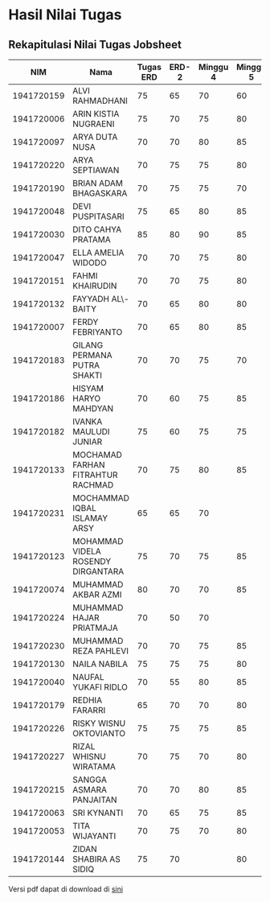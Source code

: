 # Hasil Nilai Tugas

## Rekapitulasi Nilai Tugas Jobsheet

| NIM        | Nama                               | Tugas ERD | ERD\-2 | Minggu 4 | Minggu 5 | Minggu 6 | Minggu 7 | Minggu 8 | UTS |
|------------|------------------------------------|-----------|--------|----------|----------|----------|----------|----------|-----|
| 1941720159 | ALVI RAHMADHANI                    | 75        | 65     | 70       | 60       | 70       | 65       | 75       | 70  | 
| 1941720006 | ARIN KISTIA NUGRAENI               | 75        | 70     | 75       | 80       | 75       | 75       | 80       | 70  |
| 1941720097 | ARYA DUTA NUSA                     | 70        | 70     | 80       | 85       | 85       | 70       | 75       | 60  |
| 1941720220 | ARYA SEPTIAWAN                     | 70        | 75     | 75       | 80       | 75       | 80       | 85       | 40  |
| 1941720190 | BRIAN ADAM BHAGASKARA              | 70        | 75     | 75       | 70       | 75       | 10       | 80       | 40  |
| 1941720048 | DEVI PUSPITASARI                   | 75        | 65     | 80       | 85       | 75       | 85       | 85       | 40  |
| 1941720030 | DITO CAHYA PRATAMA                 | 85        | 80     | 90       | 85       | 90       | 95       | 90       | 80  |
| 1941720047 | ELLA AMELIA WIDODO                 | 70        | 70     | 75       | 80       | 75       | 80       | 85       | 70  |
| 1941720151 | FAHMI KHAIRUDIN                    | 70        | 70     | 75       | 80       | 70       | 75       | 75       | 65  |
| 1941720132 | FAYYADH AL\\\-BAITY                | 70        | 65     | 80       | 80       | 75       | 80       | 85       | 50  |
| 1941720007 | FERDY FEBRIYANTO                   | 70        | 65     | 80       | 85       | 75       | 10       | 70       | 80  |
| 1941720183 | GILANG PERMANA PUTRA SHAKTI        | 70        | 70     | 75       | 70       | 75       | 75       | 75       | 40  |
| 1941720186 | HISYAM HARYO MAHDYAN               | 70        | 60     | 75       | 85       | 75       | 85       | 80       | 40  |
| 1941720182 | IVANKA MAULUDI JUNIAR              | 75        | 60     | 75       | 75       | 70       | 70       | 75       | 25  |
| 1941720133 | MOCHAMAD FARHAN FITRAHTUR RACHMAD  | 70        | 75     | 80       | 85       | 80       | 80       | 80       | 60  |
| 1941720231 | MOCHAMMAD IQBAL ISLAMAY ARSY       | 65        | 65     | 70       |          | 65       |          |          | 40  |
| 1941720123 | MOHAMMAD VIDELA ROSENDY DIRGANTARA | 75        | 70     | 75       | 85       | 70       | 80       | 75       | 40  |
| 1941720074 | MUHAMMAD AKBAR AZMI                | 80        | 70     | 70       | 85       | 70       | 80       | 70       | 30  |
| 1941720224 | MUHAMMAD HAJAR PRIATMAJA           | 70        | 50     | 70       |          | 75       |          | 75       | 10  |
| 1941720230 | MUHAMMAD REZA PAHLEVI              | 70        | 70     | 75       | 85       | 75       | 75       | 75       | 20  |
| 1941720130 | NAILA NABILA                       | 75        | 75     | 75       | 80       | 80       | 80       | 85       | 45  |
| 1941720040 | NAUFAL YUKAFI RIDLO                | 70        | 55     | 80       | 85       | 85       | 90       | 85       | 50  |
| 1941720179 | REDHIA FARARRI                     | 65        | 70     | 70       | 80       | 75       | 80       | 85       | 50  |
| 1941720226 | RISKY WISNU OKTOVIANTO             | 75        | 75     | 75       | 85       | 75       | 80       | 70       | 10  |
| 1941720227 | RIZAL WHISNU WIRATAMA              | 70        | 75     | 70       | 80       | 70       | 75       | 80       | 60  |
| 1941720215 | SANGGA ASMARA PANJAITAN            | 70        | 70     | 80       | 85       | 80       | 10       | 70       | 55  |
| 1941720063 | SRI KYNANTI                        | 70        | 65     | 75       | 85       | 70       | 80       | 80       | 50  |
| 1941720053 | TITA WIJAYANTI                     | 70        | 75     | 70       | 80       | 75       | 80       | 85       | 70  |
| 1941720144 | ZIDAN SHABIRA AS SIDIQ             | 75        | 70     |          | 80       | 70       | 80       | 85       | 50  |

Versi pdf dapat di download di [sini](nilai-jobsheet-basis-data.pdf)